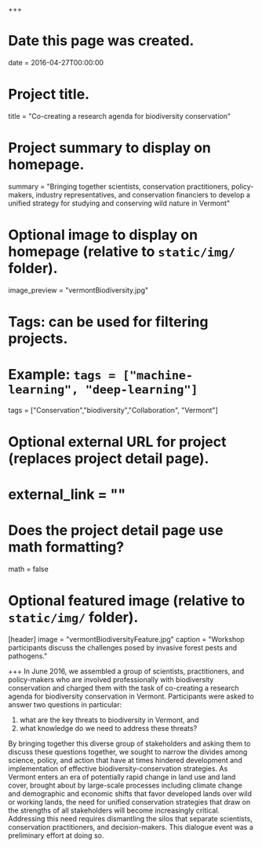 +++
# Date this page was created.
date = 2016-04-27T00:00:00

# Project title.
title = "Co-creating a research agenda for biodiversity conservation"

# Project summary to display on homepage.
summary = "Bringing together scientists, conservation practitioners, policy-makers, industry representatives, and conservation financiers to develop a unified strategy for studying and conserving wild nature in Vermont"

# Optional image to display on homepage (relative to `static/img/` folder).
image_preview = "vermontBiodiversity.jpg"

# Tags: can be used for filtering projects.
# Example: `tags = ["machine-learning", "deep-learning"]`
tags = ["Conservation","biodiversity","Collaboration", "Vermont"]

# Optional external URL for project (replaces project detail page).
# external_link = ""

# Does the project detail page use math formatting?
math = false

# Optional featured image (relative to `static/img/` folder).
[header]
image = "vermontBiodiversityFeature.jpg"
caption = "Workshop participants discuss the challenges posed by invasive forest pests and pathogens."

+++
In June 2016, we assembled a group of scientists, practitioners, and policy-makers who are involved professionally with biodiversity conservation and charged them with the task of co-creating a research agenda for biodiversity conservation in Vermont. Participants were asked to answer two questions in particular:
1) what are the key threats to biodiversity in Vermont, and
2) what knowledge do we need to address these threats?

By bringing together this diverse group of stakeholders and asking them to discuss these questions together, we sought to narrow the divides among science, policy, and action that have at times hindered development and implementation of effective biodiversity-conservation strategies. As Vermont enters an era of potentially rapid change in land use and land cover, brought about by large-scale processes including climate change and demographic and economic shifts that favor developed lands over wild or working lands, the need for unified conservation strategies that draw on the strengths of all stakeholders will become increasingly critical. Addressing this need requires dismantling the silos that separate scientists, conservation practitioners, and decision-makers. This dialogue event was a preliminary effort at doing so.
